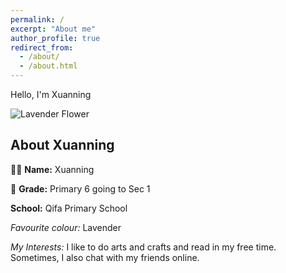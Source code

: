 ```yaml
---
permalink: /
excerpt: "About me"
author_profile: true
redirect_from: 
  - /about/
  - /about.html
---
```


Hello, I'm Xuanning

![Lavender Flower](https://www.google.com/url?sa=i&url=https%3A%2F%2Fwww.stillpointaromatics.com%2Flavender-stillpoint-flower-essence&psig=AOvVaw1BMVIf8iRY9k7YV_Ud51_h&ust=1699703163561000&source=images&cd=vfe&opi=89978449&ved=0CBIQjRxqFwoTCPDcpeutuYIDFQAAAAAdAAAAABAE)

## About Xuanning

👩‍🏫 **Name:** Xuanning

🏫 **Grade:** Primary 6 going to Sec 1

 **School:** Qifa Primary School

*Favourite colour:* Lavender

 *My Interests:*
I like to do arts and crafts and read in my free time. Sometimes, I also chat with my friends online. 




